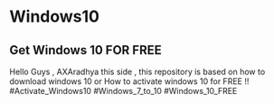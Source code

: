 # Windows10
Get Windows 10 FOR FREE
---------------------------
Hello Guys ,
AXAradhya this side , this repository is based on how to download windows 10 or How to activate windows 10 for FREE !!
#Activate_Windows10
#Windows_7_to_10
#Windows_10_FREE
